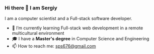 ### Hi there 👋 I am Sergiy
I am a computer scientist and a Full-stack software developer.

- 🌱 I’m currently learning Full-stack web development in a remote multicultural environment
- 🎓 I have a **Master's degree** in Computer Science and Engineering
- 📫 How to reach me: sps676@gmail.com
